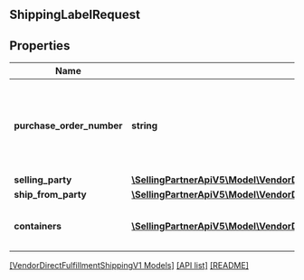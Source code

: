 ## ShippingLabelRequest

## Properties

Name | Type | Description | Notes
------------ | ------------- | ------------- | -------------
**purchase_order_number** | **string** | Purchase order number of the order for which to create a shipping label. |
**selling_party** | [**\SellingPartnerApiV5\Model\VendorDirectFulfillmentShippingV1\PartyIdentification**](PartyIdentification.md) |  |
**ship_from_party** | [**\SellingPartnerApiV5\Model\VendorDirectFulfillmentShippingV1\PartyIdentification**](PartyIdentification.md) |  |
**containers** | [**\SellingPartnerApiV5\Model\VendorDirectFulfillmentShippingV1\Container[]**](Container.md) | A list of the packages in this shipment. | [optional]

[[VendorDirectFulfillmentShippingV1 Models]](../) [[API list]](../../Api) [[README]](../../../README.md)
